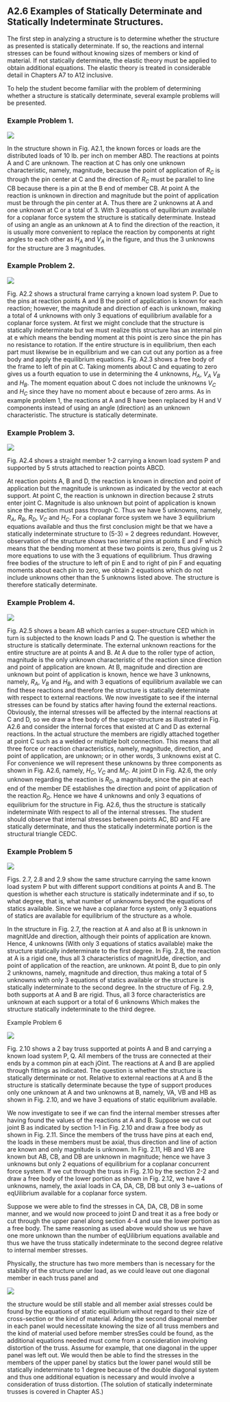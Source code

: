 ## A2.6 Examples of Statically Determinate and Statically Indeterminate Structures.

The first step in analyzing a structure is
to determine whether the structure as presented
is statically determinate. If so, the reactions
and internal stresses can be found without knowing sizes of members or kind of material. If
not statically determinate, the elastic theory
must be applied to obtain additional equations.
The elastic theory is treated in considerable
detail in Chapters A7 to A12 inclusive.

To help the student become familiar with
the problem of determining whether a structure
is statically determinate, several example
problems will be presented.


### Example Problem 1.

![](../../images/73-Bruhn-analysis-and-design-of-flight-vehicles.pdf-25-2.png)

In the structure shown in Fig. A2.1, the
known forces or loads are the distributed loads
of 10 lb. per inch on member ABD. The reactions
at points A and C are unknown. The reaction at
C has only one unknown characteristic, namely,
magnitude, because the point of application of $R_C$
is through the pin center at C and the direction
of $R_C$ must be parallel to line CB because there
is a pin at the B end of member CB. At
point A the reaction is unknown in direction
and magnitude but the point of application must
be through the pin center at A. Thus there are
2 unknowns at A and one unknown at C or a total
of 3. With 3 equations of equilibrium 
available for a coplanar force system the structure
is statically determinate. Instead of using an
angle as an unknown at A to find the direction
of the reaction, it is usually more convenient
to replace the reaction by components at right
angles to each other as $H_A$ and $V_A$ in the figure,
and thus the 3 unknowns for the structure are 3
magnitudes.


### Example Problem 2.


![](../../images/73-Bruhn-analysis-and-design-of-flight-vehicles.pdf-26-0.png)

Fig. A2.2 shows a structural frame carrying
a known load system P. Due to the pins at
reaction points A and B the point of application
is known for each reaction; however, the magnitude and direction of each is unknown, making a
total of 4 unknowns with only 3 equations of
equilibrium available for a coplanar force
system. At first we might conclude that the
structure is statically indeterminate but we
must realize this structure has an internal pin
at e which means the bending moment at this
point is zero since the pin has no resistance
to rotation. If the entire structure is in
equilibrium, then each part must likewise be
in equilibrium and we can cut out any portion
as a free body and apply the equilibrium
equations. Fig. A2.3 shows a free body of the
frame to left of pin at C. Taking moments
about C and equating to zero gives us a fourth
equation to use in determining the 4 unknowns,
$H_A$, $V_A$ $V_B$ and $H_B$. The moment equation about C
does not include the unknowns $V_C$ and $H_C$ since
they have no moment about e because of zero
arms. As in example problem 1, the reactions
at A and B have been replaced by H and V components instead of using an angle (direction)
as an unknown characteristic. The structure is
statically determinate.


### Example Problem 3.

![](../../images/73-Bruhn-analysis-and-design-of-flight-vehicles.pdf-26-2.png)

Fig. A2.4 shows a straight member 1-2 carrying a
known load system P and supported by 5 struts
attached to reaction points ABCD.

At reaction points A, B and D, the reaction
is known in direction and point of application
but the magnitude is unknown as indicated by the
vector at each support. At point C, the reaction is unknown in direction because 2 struts
enter joint C. Magnitude is also unknown but
point of application is known since the reaction
must pass through C. Thus we have 5 unknowns,
namely, $R_A$, $R_B$, $R_D$, $V_C$ and $H_C$. For a coplanar
force system we have 3 equilibrium equations
available and thus the first conclusion might
be that we have a statically indeterminate
structure to (5-3) = 2 degrees redundant. However, observation of the structure shows two
internal pins at points E and F which means
that the bending moment at these two points is
zero, thus giving us 2 more equations to use
with the 3 equations of equilibrium. Thus
drawing free bodies of the structure to left of
pin E and to right of pin F and equating moments
about each pin to zero, we obtain 2 equations
which do not include unknowns other than the 5
unknowns listed above. The structure is therefore statically determinate.


### Example Problem 4.

![](../../images/73-Bruhn-analysis-and-design-of-flight-vehicles.pdf-26-1.png)

Fig. A2.5 shows a beam AB which carries a
super-structure CED which in turn is subjected
to the known loads P and Q. The question is
whether the structure is statically determinate.
The external unknown reactions for the entire
structure are at points A and B. At A due to
the roller type of action, magnitude is the only
unknown characteristic of the reaction since
direction and point of application are known.
At B, magnitude and direction are unknown but
point of application is known, hence we have 3
unknowns, namely, $R_A$, $V_B$ and $H_B$, and with 3
equations of equilibrium available we can find
these reactions and therefore the structure is
statically determinate with respect to external
reactions. We now investigate to see if the
internal stresses can be found by statics after
having found the external reactions. Obviously,
the internal stresses will be affected by the
internal reactions at C and D, so we draw a free
body of the super-structure as illustrated in
Fig. A2.6 and consider the internal forces that
existed at C and D as external reactions. In
the actual structure the members are rigidly
attached together at point C such as a welded or
multiple bolt connection. This means that all
three force or reaction characteristics, namely,
magnitude, direction, and point of application,
are unknown; or in other words, 3 unknowns
exist at C. For convenience we will represent
these unknowns by three components as shown in
Fig. A2.6, namely, $H_C$, $V_C$ and $M_C$. At joint D in
Fig. A2.6, the only unknown regarding the reaction is $R_D$, a magnitude, since the pin at each
end of the member DE establishes the direction
and point of application of the reaction $R_D$.
Hence we have 4 unknowns and only 3 equations
of equilibrium for the structure in Fig. A2.6,
thus the structure is statically indeterminate
With respect to all of the internal stresses.
The student should observe that internal
stresses between points AC, BD and FE are
statically determinate, and thus the statically
indeterminate portion is the structural triangle CEDC.


### Example Problem 5

![](../../images/73-Bruhn-analysis-and-design-of-flight-vehicles.pdf-27-0.png)

Figs. 2.7, 2.8 and 2.9 show the same
structure carrying the same known load system
P but with different support conditions at
points A and B. The question is whether each
structure is statically indeterminate and if
so, to what degree, that is, what number of
unknowns beyond the equations of statics available. Since we have a coplanar force system,
only 3 equations of statics are available for
equilibrium of the structure as a whole.


In the structure in Fig. 2.7, the reaction
at A and also at B is unknown in magnitUde and
direction, although their points of application
are known. Hence, 4 unknowns (With only 3
equations of statics available) make the
structure statically indeterminate to the first
degree. In Fig. 2.8, the reaction at A is a
rigid one, thus all 3 characteristics of magnitUde, direction, and point of application of
the reaction, are unknown. At point B, due to
pin only 2 unknowns, namely, magnitude and direction, thus making a total of 5 unknowns
with only 3 equations of statics available or
the structure is statically indeterminate to
the second degree. In the structure of Fig.
2.9, both supports at A and B are rigid. Thus,
all 3 force characteristics are unknown at each
support or a total of 6 unknowns Which makes
the structure statically indeterminate to the
third degree.



Example Problem 6

![](../../images/73-Bruhn-analysis-and-design-of-flight-vehicles.pdf-27-1.png)





Fig. 2.10 shows a 2 bay truss supported at
points A and B and carrying a known load system
P, Q. All members of the truss are connected
at their ends by a common pin at each jOint.
The reactions at A and B are applied through
fittings as indicated. The question is whether
the structure is statically determinate or not.
Relative to external reactions at A and B the
structure is statically determinate because the
type of support produces only one unknown at A
and two unknowns at B, namely, VA, VB and HB as
shown in Fig. 2.10, and we have 3 equations of
static equilibrium available.


We now investigate to see if we can find
the internal member stresses after having found
the values of the reactions at A and B. Suppose
we cut out joint B as indicated by section 1-1
in Fig. 2.10 and draw a free body as shown in
Fig. 2.11. Since the members of the truss have
pins at each end, the loads in these members
must be axial, thus direction and line of action
are known and only magnitude is unknown. In
Fig. 2.11, HB and VB are known but AB, CB, and
DB are unknown in magnitude; hence we have 3 unknowns but only 2 equations of equilibrium for
a coplanar concurrent force system. If we cut
through the truss in Fig. 2.10 by the section
2-2 and draw a free body of the lower portion
as shown in Fig. 2.12, we have 4 unknowns,
namely, the axial loads in CA, DA, CB, DB but
only 3 e~uations of eqUilibrium available for
a coplanar force system.


Suppose we were able to find the stresses
in CA, DA, CB, DB in some manner, and we would
now proceed to joint D and treat it as a free
body or cut through the upper panel along
section 4-4 and use the lower portion as a free
body. The same reasoning as used above would
show us we have one more unknown than the number
of eqUilibrium equations available and thus
we have the truss statically indeterminate to
the second degree relative to internal member
stresses.


Physically, the structure has two more
members than is necessary for the stability of
the structure under load, as we could leave
out one diagonal member in each truss panel and


![](../../images/73-Bruhn-analysis-and-design-of-flight-vehicles.pdf-28-full.png)

the structure would be still stable and all
member axial stresses could be found by the
equations of static equilibrium without regard
to their size of cross-section or the kind of
material. Adding the second diagonal member
in each panel would necessitate knowing the
size of all truss members and the kind of
material used before member stresSes could be
found, as the additional equations needed must
come from a consideration involving distortion
of the truss. Assume for example, that one
diagonal in the upper panel was left out. We
would then be able to find the stresses in the
members of the upper panel by statics but the
lower panel would still be statically indeterminate to 1 degree because of the double
diagonal system and thus one additional equation
is necessary and would involve a consideration
of truss distortion. (The solution of statically indeterminate trusses is covered in
Chapter AS.)

